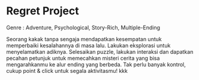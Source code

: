 # Regret Project

Genre : Adventure, Psychological, Story-Rich, Multiple-Ending

Seorang kakak tanpa sengaja mendapatkan kesempatan untuk memperbaiki kesalahannya di masa lalu. Lakukan eksplorasi untuk menyelamatkan adiknya. Selesaikan puzzle, lakukan interaksi dan dapatkan pecahan petunjuk untuk memecahkan misteri cerita yang bisa mengarahkanmu ke alur ending yang berbeda. Tak perlu banyak kontrol, cukup point & click untuk segala aktivitasmu!
kkk
